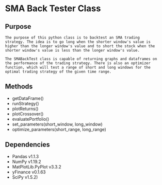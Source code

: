 # SMA Back Tester Class

## Purpose
    The purpose of this python class is to backtest an SMA trading strategy. The idea is to go long when the shorter window's value is higher than the longer window's value and to short the stock when the shorter window's value is less than the longer window's value.

    The SMABackTest class is capable of returning graphs and dataframes on the performance of the trading strategy. There is also an optimizer function, which will test a range of short and long windows for the optimal trading strategy of the given time range. 

## Methods
* getDataFrame()
* runStrategy()
* plotReturns()
* plotCrossover()
* evaluatePortfolio()
* set_parameters(short_window, long_window)
* optimize_parameters(short_range, long_range) 

## Dependencies
* Pandas v1.1.3
* NumPy v1.19.2
* MatPlotLib.PyPlot v3.3.2
* yFinance v0.1.63
* SciPy v1.5.2)
